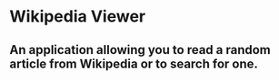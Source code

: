 # Wikipedia Viewer

## An application allowing you to read a random article from Wikipedia or to search for one.